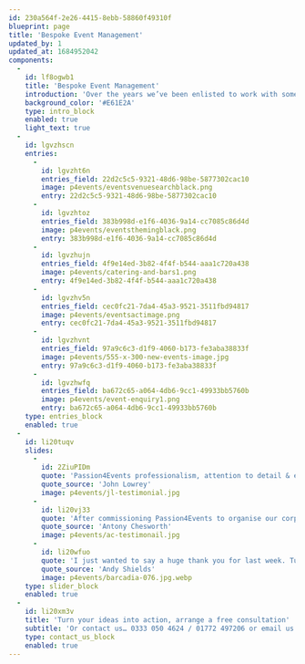 ```yaml
---
id: 230a564f-2e26-4415-8ebb-58860f49310f
blueprint: page
title: 'Bespoke Event Management'
updated_by: 1
updated_at: 1684952042
components:
  -
    id: lf8ogwb1
    title: 'Bespoke Event Management'
    introduction: 'Over the years we’ve been enlisted to work with some of the world’s leading brands, including Disney, Sony Pictures, Experian, MOBO and Barclays Bank. Providing all levels of support and proving our nous in bespoke event management. Specialists in marquee events, these blank canvases allow our creative potential to peak. Whether it’s simply an initial concept or an exacting specification, our team will deliver and exceed expectations every time.'
    background_color: '#E61E2A'
    type: intro_block
    enabled: true
    light_text: true
  -
    id: lgvzhscn
    entries:
      -
        id: lgvzht6n
        entries_field: 22d2c5c5-9321-48d6-98be-5877302cac10
        image: p4events/eventsvenuesearchblack.png
        entry: 22d2c5c5-9321-48d6-98be-5877302cac10
      -
        id: lgvzhtoz
        entries_field: 383b998d-e1f6-4036-9a14-cc7085c86d4d
        image: p4events/eventsthemingblack.png
        entry: 383b998d-e1f6-4036-9a14-cc7085c86d4d
      -
        id: lgvzhujn
        entries_field: 4f9e14ed-3b82-4f4f-b544-aaa1c720a438
        image: p4events/catering-and-bars1.png
        entry: 4f9e14ed-3b82-4f4f-b544-aaa1c720a438
      -
        id: lgvzhv5n
        entries_field: cec0fc21-7da4-45a3-9521-3511fbd94817
        image: p4events/eventsactimage.png
        entry: cec0fc21-7da4-45a3-9521-3511fbd94817
      -
        id: lgvzhvnt
        entries_field: 97a9c6c3-d1f9-4060-b173-fe3aba38833f
        image: p4events/555-x-300-new-events-image.jpg
        entry: 97a9c6c3-d1f9-4060-b173-fe3aba38833f
      -
        id: lgvzhwfq
        entries_field: ba672c65-a064-4db6-9cc1-49933bb5760b
        image: p4events/event-enquiry1.png
        entry: ba672c65-a064-4db6-9cc1-49933bb5760b
    type: entries_block
    enabled: true
  -
    id: li20tuqv
    slides:
      -
        id: 2ZiuPIDm
        quote: 'Passion4Events professionalism, attention to detail & event execution is second to none. Whether they are running a private intimate gathering or a large corporate event, they always exceed the clients expectations,  getting  results with professionalism and style.'
        quote_source: 'John Lowrey'
        image: p4events/jl-testimonial.jpg
      -
        id: li20vj33
        quote: 'After commissioning Passion4Events to organise our corporate incentives, we have seen a rise in participants, saved on staff time in the planning, & benefited from discounted rates and cost savings across all activities. I would not hesitate in recommending them.'
        quote_source: 'Antony Chesworth'
        image: p4events/ac-testimonail.jpg
      -
        id: li20wfuo
        quote: 'I just wanted to say a huge thank you for last week. Tuesday night exceeded all expectations. The whole event ran like clockwork and the feedback we have received already has been incredible.'
        quote_source: 'Andy Shields'
        image: p4events/barcadia-076.jpg.webp
    type: slider_block
    enabled: true
  -
    id: li20xm3v
    title: 'Turn your ideas into action, arrange a free consultation'
    subtitle: 'Or contact us… 0333 050 4624 / 01772 497206 or email us: info@p4events.co.uk'
    type: contact_us_block
    enabled: true
---
```

